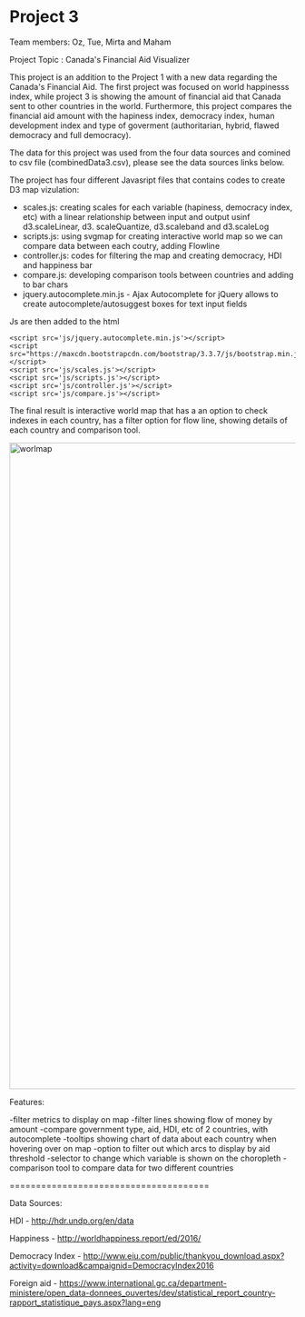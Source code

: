 # Project 3

Team members: Oz, Tue, Mirta and Maham

Project Topic : Canada's Financial Aid Visualizer

This project is an addition to the Project 1 with a new data regarding the Canada's Financial Aid. The first project was focused on world happinesss index, while project 3 is showing the amount of financial aid that Canada sent to other countries in the world. Furthermore, this project compares the financial aid amount with the hapiness index, democracy index, human development index and type of goverment (authoritarian, hybrid, flawed democracy and full democracy). 

The data for this project was used from the four data sources and comined to csv file (combinedData3.csv), please see the data sources links below. 

The project has four different Javasript files that contains codes to create D3 map vizulation:
  - scales.js: creating scales for each variable (hapiness, democracy index, etc) with a linear relationship between input and output usinf     d3.scaleLinear, d3. scaleQuantize, d3.scaleband and d3.scaleLog
  - scripts.js: using svgmap for creating interactive world map so we can compare data between each coutry, adding Flowline
  - controller.js: codes for filtering the map and creating democracy, HDI and happiness bar
  - compare.js: developing comparison tools between countries and adding to bar chars
  - jquery.autocomplete.min.js - Ajax Autocomplete for jQuery allows to create autocomplete/autosuggest boxes for text input fields

Js are then added to the html 

 <script src='https://cdnjs.cloudflare.com/ajax/libs/jquery/3.1.0/jquery.min.js'></script>
    <script src='js/jquery.autocomplete.min.js'></script>
    <script src="https://maxcdn.bootstrapcdn.com/bootstrap/3.3.7/js/bootstrap.min.js"></script>
    <script src='js/scales.js'></script>
    <script src='js/scripts.js'></script>
    <script src='js/controller.js'></script>
    <script src='js/compare.js'></script>

The final result is interactive world map that has a an option to check indexes in each country, has a filter option for flow line, showing details of each country and comparison tool.

<img width="1138" alt="worlmap" src="https://github.com/ouzgrp/Project-3/assets/125240038/404d3508-dc8c-4da0-8acd-b8bed116d4f5">


    
  

Features:

-filter metrics to display on map
-filter lines showing flow of money by amount
-compare government type, aid, HDI, etc of 2 countries, with autocomplete
-tooltips showing chart of data about each country when hovering over on map
-option to filter out which arcs to display by aid threshold
-selector to change which variable is shown on the choropleth
-comparison tool to compare data for two different countries

======================================

Data Sources:

HDI - http://hdr.undp.org/en/data

Happiness - http://worldhappiness.report/ed/2016/

Democracy Index - http://www.eiu.com/public/thankyou_download.aspx?activity=download&campaignid=DemocracyIndex2016

Foreign aid - https://www.international.gc.ca/department-ministere/open_data-donnees_ouvertes/dev/statistical_report_country-rapport_statistique_pays.aspx?lang=eng
